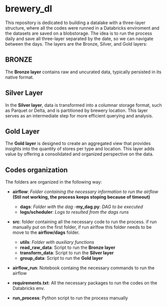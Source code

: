# brewery_dl

This repository is dedicated to building a datalake with a three-layer structure, where all the codes were runned in a Databricks enviroment and the datasets are saved on a blobstorage.
The idea is to run the process daily and save all three-layer separated by the date, so we can navigate between the days.
The layers are the Bronze, Silver, and Gold layers:

## **BRONZE**
The **Bronze layer** contains raw and uncurated data, typically persisted in its native format.

## **Silver Layer**
In the **Silver layer**, data is transformed into a columnar storage format, such as Parquet or Delta, and is partitioned by brewery location. This layer serves as an intermediate step for more efficient querying and analysis.

## **Gold Layer**
The **Gold layer** is designed to create an aggregated view that provides insights into the quantity of stores per type and location. This layer adds value by offering a consolidated and organized perspective on the data.

## **Codes organization**
The folders are organized in the following way:

- **airflow**: *Folder containing the necessary information to run the airflow* **(Stil not working, the process keeps stoping because of timeout)**
    - **dags**: *Folder with the dag*
         -**my_dag.py**: *DAG to be executed*
    - **logs/scheduler**: *Logs to resulted from the dags runs*
  
- **src**: folder containing all the necessary code to run the process. if run manually put on the first folder, if run airlfow this folder needs to be move to the **airflow/dags** folder.
    - **utils**: *Folder with auxiliary functions*
    - **read_raw_data**: Script to run the **Bronze layer**
    - **transform_data**: Script to run the **Silver layer**
    - **group_data**: Script to run the **Gold layer**

- **airflow_run**: Notebook containg the necessary commands to run the airflow

- **requirements.txt**: All the necessary packages to run the codes on the Databricks env.

- **run_process**: Python script to run the process manually
